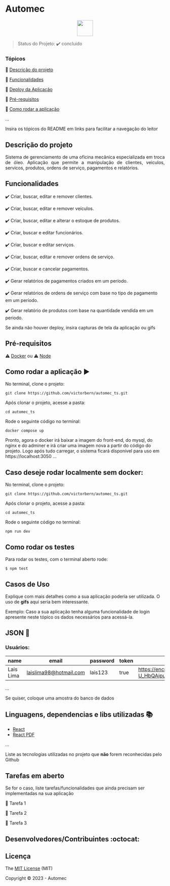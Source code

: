 <h1>Automec</h1> 

<p align="center">
  <img src="https://github.com/nodejs/nodejs.org/raw/main/public/static/images/logos/nodejs-new-pantone-white.svg" width="50px" height="50px"/>

</p>

> Status do Projeto: :heavy_check_mark: concluido

### Tópicos 

:small_blue_diamond: [Descrição do projeto](#descrição-do-projeto)

:small_blue_diamond: [Funcionalidades](#funcionalidades)

:small_blue_diamond: [Deploy da Aplicação](#deploy-da-aplicação-dash)

:small_blue_diamond: [Pré-requisitos](#pré-requisitos)

:small_blue_diamond: [Como rodar a aplicação](#como-rodar-a-aplicação-arrow_forward)

... 

Insira os tópicos do README em links para facilitar a navegação do leitor

## Descrição do projeto 

<p align="justify">
  Sistema de gerenciamento de uma oficina mecânica especializada em troca de óleo. Aplicação que permite a manipulação de clientes, veiculos, servicos, produtos, ordens de serviço, pagamentos e relatórios.
</p>

## Funcionalidades

:heavy_check_mark: Criar, buscar, editar e remover clientes.

:heavy_check_mark: Criar, buscar, editar e remover veículos.  

:heavy_check_mark: Criar, buscar, editar e alterar o estoque de produtos.

:heavy_check_mark: Criar, buscar e editar funcionários.

:heavy_check_mark: Criar, buscar e editar serviços.

:heavy_check_mark: Criar, buscar, editar e remover ordens de serviço.

:heavy_check_mark: Criar, buscar e cancelar pagamentos.

:heavy_check_mark: Gerar relatórios de pagamentos criados em um período.

:heavy_check_mark: Gerar relatórios de ordens de serviço com base no tipo de pagamento em um período.

:heavy_check_mark: Gerar relatório de produtos com base na quantidade vendida em um periodo.

Se ainda não houver deploy, insira capturas de tela da aplicação ou gifs

## Pré-requisitos

:warning: [Docker](https://www.docker.com/products/docker-desktop/) ou :warning: [Node](https://nodejs.org/en)

## Como rodar a aplicação :arrow_forward:

No terminal, clone o projeto: 

```
git clone https://github.com/victorbern/automec_ts.git
```
Após clonar o projeto, acesse a pasta:
```
cd automec_ts
```
Rode o seguinte código no terminal:
```
docker compose up
```
Pronto, agora o docker irá baixar a imagem do front-end, do mysql, do nginx e do adminer e irá criar uma imagem nova a partir do código do projeto.
Logo após tudo carregar, o sistema ficará disponível para uso em https://localhost:3050
... 

## Caso deseje rodar localmente sem docker:

No terminal, clone o projeto: 

```
git clone https://github.com/victorbern/automec_ts.git
```
Após clonar o projeto, acesse a pasta:
```
cd automec_ts
```
Rode o seguinte código no terminal:
```
npm run dev
```

## Como rodar os testes

Para rodar os testes, com o terminal aberto rode:

```
$ npm test
```

## Casos de Uso

Explique com mais detalhes como a sua aplicação poderia ser utilizada. O uso de **gifs** aqui seria bem interessante. 

Exemplo: Caso a sua aplicação tenha alguma funcionalidade de login apresente neste tópico os dados necessários para acessá-la.

## JSON :floppy_disk:

### Usuários: 

|name|email|password|token|avatar|
| -------- |-------- |-------- |-------- |-------- |
|Lais Lima|laislima98@hotmail.com|lais123|true|https://encrypted-tbn0.gstatic.com/images?q=tbn%3AANd9GcS9-U_HbQAipum9lWln3APcBIwng7T46hdBA42EJv8Hf6Z4fDT3&usqp=CAU|

... 

Se quiser, coloque uma amostra do banco de dados 

## Linguagens, dependencias e libs utilizadas :books:

- [React](https://pt-br.reactjs.org/docs/create-a-new-react-app.html)
- [React PDF](https://react-pdf.org/)

...

Liste as tecnologias utilizadas no projeto que **não** forem reconhecidas pelo Github 

## Tarefas em aberto

Se for o caso, liste tarefas/funcionalidades que ainda precisam ser implementadas na sua aplicação

:memo: Tarefa 1 

:memo: Tarefa 2 

:memo: Tarefa 3 

## Desenvolvedores/Contribuintes :octocat:

## Licença 

The [MIT License]() (MIT)

Copyright :copyright: 2023 - Automec
